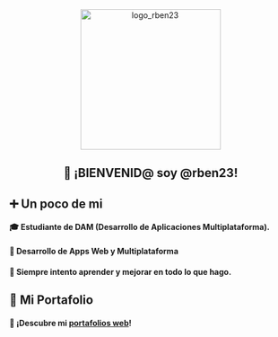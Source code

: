 <div align="center">
  <img src="https://github.com/user-attachments/assets/bce13898-66eb-4315-8c50-497fb2690728" alt="logo_rben23" width="250" height="250"/>
<h2>
  <strong>👋 ¡BIENVENID@ soy @rben23!</strong>
</h2>  
</div>

  ## ➕ Un poco de mi
<div>
<h4>
  🎓 Estudiante de DAM (Desarrollo de Aplicaciones Multiplataforma).
</h4>
  
<h4>
  🧩 Desarrollo de Apps Web y Multiplataforma
</h4>

<h4>
  🚀 Siempre intento aprender y mejorar en todo lo que hago. 
</h4>
</div>

  ## 📒 Mi Portafolio
<div>
<h4>
  👀 ¡Descubre mi <a href="https://rben23.vercel.app/">portafolios web</a>!
</h4>
</div>

<!---
rben23/rben23 is a ✨ special ✨ repository because its `README.md` (this file) appears on your GitHub profile.
You can click the Preview link to take a look at your changes.
--->
